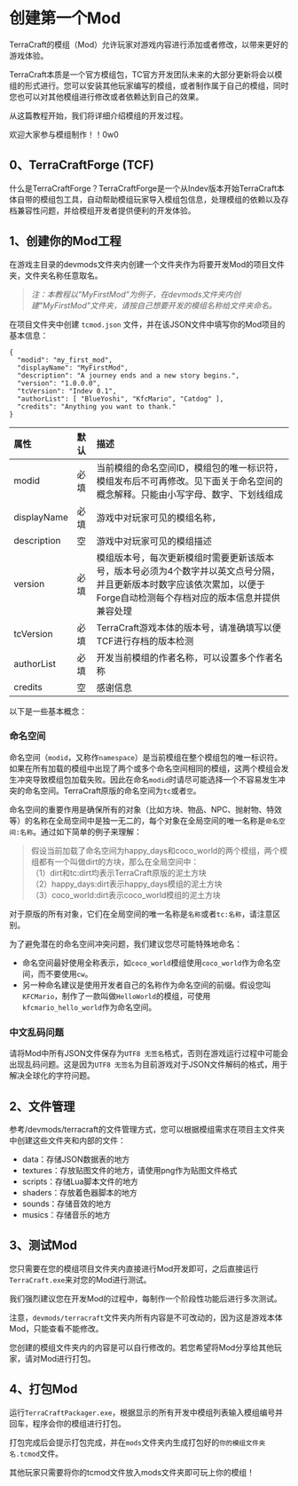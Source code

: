 # 创建第一个Mod

TerraCraft的模组（Mod）允许玩家对游戏内容进行添加或者修改，以带来更好的游戏体验。

TerraCraft本质是一个官方模组包，TC官方开发团队未来的大部分更新将会以模组的形式进行。您可以安装其他玩家编写的模组，或者制作属于自己的模组，同时您也可以对其他模组进行修改或者依赖达到自己的效果。

从这篇教程开始，我们将详细介绍模组的开发过程。

欢迎大家参与模组制作！！0w0

## 0、TerraCraftForge \(TCF\)

什么是TerraCraftForge？TerraCraftForge是一个从Indev版本开始TerraCraft本体自带的模组包工具，自动帮助模组玩家导入模组包信息，处理模组的依赖以及存档兼容性问题，并给模组开发者提供便利的开发体验。

## 1、创建你的Mod工程

在游戏主目录的devmods文件夹内创建一个文件夹作为将要开发Mod的项目文件夹，文件夹名称任意取名。

> _注：本教程以“MyFirstMod”为例子，在devmods文件夹内创建"MyFirstMod"文件夹，请按自己想要开发的模组名称给文件夹命名。_

在项目文件夹中创建 `tcmod.json` 文件，并在该JSON文件中填写你的Mod项目的基本信息：

```text
{
  "modid": "my_first_mod",
  "displayName": "MyFirstMod",
  "description": "A journey ends and a new story begins.",
  "version": "1.0.0.0",
  "tcVersion": "Indev 0.1",
  "authorList": [ "BlueYoshi", "KfcMario", "Catdog" ],
  "credits": "Anything you want to thank."
}
```

| 属性 | 默认 | 描述 |
| :--- | :--- | :--- |
| modid | 必填 | 当前模组的命名空间ID，模组包的唯一标识符，模组发布后不可再修改。见下面关于命名空间的概念解释。只能由小写字母、数字、下划线组成 |
| displayName | 必填 | 游戏中对玩家可见的模组名称， |
| description | 空 | 游戏中对玩家可见的模组描述 |
| version | 必填 | 模组版本号，每次更新模组时需要更新该版本号，版本号必须为4个数字并以英文点号分隔，并且更新版本时数字应该依次累加，以便于Forge自动检测每个存档对应的版本信息并提供兼容处理 |
| tcVersion | 必填 | TerraCraft游戏本体的版本号，请准确填写以便TCF进行存档的版本检测 |
| authorList | 必填 | 开发当前模组的作者名称，可以设置多个作者名称 |
| credits | 空 | 感谢信息 |

以下是一些基本概念：

### 命名空间

命名空间（`modid`，又称作`namespace`）是当前模组在整个模组包的唯一标识符。如果在所有加载的模组中出现了两个或多个命名空间相同的模组，这两个模组会发生冲突导致模组包加载失败。因此在命名`modid`时请尽可能选择一个不容易发生冲突的命名空间。TerraCraft原版的命名空间为`tc`或者`空`。

命名空间的重要作用是确保所有的对象（比如方块、物品、NPC、抛射物、特效等）的名称在全局空间中是独一无二的，每个对象在全局空间的唯一名称是`命名空间:名称`。通过如下简单的例子来理解：

> 假设当前加载了命名空间为happy\_days和coco\_world的两个模组，两个模组都有一个叫做dirt的方块，那么在全局空间中：  
> （1）dirt和tc:dirt均表示TerraCraft原版的泥土方块  
> （2）happy\_days:dirt表示happy\_days模组的泥土方块  
> （3）coco\_world:dirt表示coco\_world模组的泥土方块

对于原版的所有对象，它们在全局空间的唯一名称是`名称`或者`tc:名称`，请注意区别。

为了避免潜在的命名空间冲突问题，我们建议您尽可能特殊地命名：

* 命名空间最好使用全称表示，如`coco_world`模组使用`coco_world`作为命名空间，而不要使用`cw`。
* 另一种命名建议是使用开发者自己的名称作为命名空间的前缀。假设您叫`KFCMario`，制作了一款叫做`HelloWorld`的模组，可使用`kfcmario_hello_world`作为命名空间。

### 中文乱码问题

请将Mod中所有JSON文件保存为`UTF8 无签名`格式，否则在游戏运行过程中可能会出现乱码问题。这是因为`UTF8 无签名`为目前游戏对于JSON文件解码的格式，用于解决全球化的字符问题。

## 2、文件管理

参考/devmods/terracraft的文件管理方式，您可以根据模组需求在项目主文件夹中创建这些文件夹和内部的文件：

* data：存储JSON数据表的地方
* textures：存放贴图文件的地方，请使用png作为贴图文件格式
* scripts：存储Lua脚本文件的地方
* shaders：存放着色器脚本的地方
* sounds：存储音效的地方
* musics：存储音乐的地方

## 3、测试Mod

您只需要在您的模组项目文件夹内直接进行Mod开发即可，之后直接运行`TerraCraft.exe`来对您的Mod进行测试。

我们强烈建议您在开发Mod的过程中，每制作一个阶段性功能后进行多次测试。

注意，`devmods/terracraft`文件夹内所有内容是不可改动的，因为这是游戏本体Mod，只能查看不能修改。

您创建的模组文件夹内的内容是可以自行修改的。若您希望将Mod分享给其他玩家，请对Mod进行打包。

## 4、打包Mod

运行`TerraCraftPackager.exe`，根据显示的所有开发中模组列表输入模组编号并回车，程序会你的模组进行打包。

打包完成后会提示打包完成，并在`mods`文件夹内生成打包好的`你的模组文件夹名.tcmod`文件。

其他玩家只需要将你的tcmod文件放入mods文件夹即可玩上你的模组！

